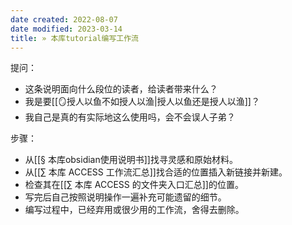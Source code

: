 ```yaml
---
date created: 2022-08-07
date modified: 2023-03-14
title: » 本库tutorial编写工作流
---
```

提问：

- 这条说明面向什么段位的读者，给读者带来什么？
- 我是要[[🪞授人以鱼不如授人以渔|授人以鱼还是授人以渔]]？
- 我自己是真的有实际地这么使用吗，会不会误人子弟？

步骤：

- 从[[§ 本库obsidian使用说明书]]找寻灵感和原始材料。
- 从[[∑ 本库 ACCESS 工作流汇总]]找合适的位置插入新链接并新建。
- 检查其在[[∑ 本库 ACCESS 的文件夹入口汇总]]的位置。
- 写完后自己按照说明操作一遍补充可能遗留的细节。
- 编写过程中，已经弃用或很少用的工作流，舍得去删除。